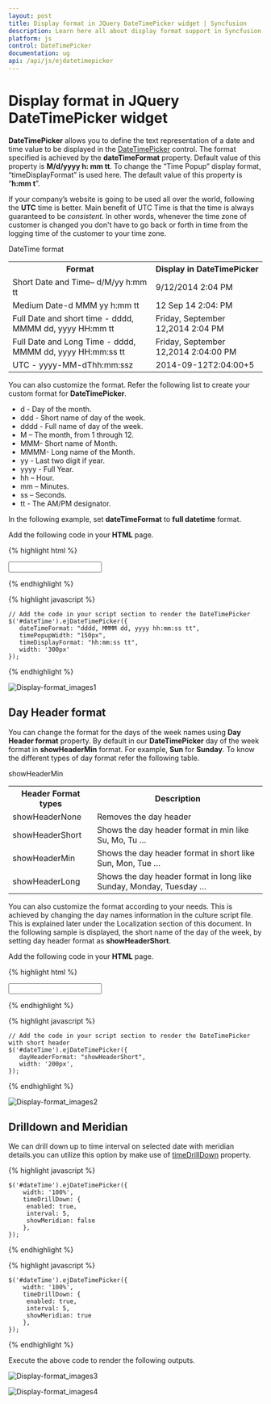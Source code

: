 ```yaml
---
layout: post
title: Display format in JQuery DateTimePicker widget | Syncfusion
description: Learn here all about display format support in Syncfusion JQuery DateTimePicker Control, its elements, and more.
platform: js
control: DateTimePicker
documentation: ug
api: /api/js/ejdatetimepicker
---
```


# Display format in JQuery DateTimePicker widget

**DateTimePicker** allows you to define the text representation of a date and time value to be displayed in the [DateTimePicker](https://www.syncfusion.com/javascript-ui-controls/js-datetime-picker) control. The format specified is achieved by the **dateTimeFormat** property. Default value of this property is **M/d/yyyy h: mm tt**. To change the “Time Popup” display format, “timeDisplayFormat” is used here. The default value of this property is “**h:mm t**”. 

If your company’s website is going to be used all over the world, following the **UTC** time is better. Main benefit of UTC Time is that the time is always guaranteed to be _consistent_. In other words, whenever the time zone of customer is changed you don't have to go back or forth in time from the logging time of the customer to your time zone.

DateTime format

<table>
   <tr>
      <th>
         Format
      </th>
      <th>
         Display in DateTimePicker
      </th>
   </tr>
   <tr>
      <td>
         Short Date and Time– d/M/yy h:mm tt
      </td>
      <td>
         9/12/2014 2:04 PM
      </td>
   </tr>
   <tr>
      <td>
         Medium Date-d MMM yy h:mm tt
      </td>
      <td>
         12 Sep 14 2:04: PM
      </td>
   </tr>
   <tr>
      <td>
         Full Date and short time - dddd, MMMM dd, yyyy HH:mm tt
      </td>
      <td>
         Friday, September 12,2014 2:04 PM
      </td>
   </tr>
   <tr>
      <td>
         Full Date and Long Time - dddd, MMMM dd, yyyy HH:mm:ss tt
      </td>
      <td>
         Friday, September 12,2014 2:04:00 PM
      </td>
   </tr>
   <tr>
      <td>
         UTC - yyyy-MM-dThh:mm:ssz
      </td>
      <td>
         2014-09-12T2:04:00+5
      </td>
   </tr>
</table>


You can also customize the format. Refer the following list to create your custom format for **DateTimePicker**.

* d - Day of the month.
* ddd - Short name of day of the week.
* dddd - Full name of day of the week.
* M – The month, from 1 through 12.
* MMM- Short name of Month.
* MMMM- Long name of the Month.
* yy - Last two digit if year.
* yyyy - Full Year.
* hh – Hour.
* mm – Minutes.
* ss – Seconds.
* tt - The AM/PM designator.


In the following example, set **dateTimeFormat** to **full datetime** format.

Add the following code in your **HTML** page.



{% highlight html %}
  
<div class="control">
   <input type="text" id="dateTime" />
</div>

{% endhighlight %}


{% highlight javascript %}

    // Add the code in your script section to render the DateTimePicker
    $('#dateTime').ejDateTimePicker({
       dateTimeFormat: "dddd, MMMM dd, yyyy hh:mm:ss tt",
       timePopupWidth: "150px",
       timeDisplayFormat: "hh:mm:ss tt",
       width: '300px'
    });

{% endhighlight %}


![Display-format_images1](/Display-format_images/Display-format_img1.png)


## Day Header format

You can change the format for the days of the week names using **Day Header format** property. By default in our **DateTimePicker** day of the week format in **showHeaderMin** format. For example, **Sun** for **Sunday**. To know the different types of day format refer the following table.

showHeaderMin

<table>
   <tr>
      <th>
         Header Format types 
      </th>
      <th>
         Description
      </th>
   </tr>
   <tr>
      <td>
         showHeaderNone
      </td>
      <td>
         Removes the day header
      </td>
   </tr>
   <tr>
      <td>
         showHeaderShort
      </td>
      <td>
         Shows the day header format in min like Su, Mo, Tu …
      </td>
   </tr>
   <tr>
      <td>
         showHeaderMin
      </td>
      <td>
         Shows the day header format in short like Sun, Mon, Tue …
      </td>
   </tr>
   <tr>
      <td>
         showHeaderLong
      </td>
      <td>
         Shows the day header format in long like Sunday, Monday, Tuesday …
      </td>
   </tr>
</table>


You can also customize the format according to your needs. This is achieved by changing the day names information in the culture script file. This is explained later under the Localization section of this document. In the following sample is displayed, the short name of the day of the week, by setting day header format as **showHeaderShort**.

Add the following code in your **HTML** page.



{% highlight html %}
  
<div class="control">
   <input type="text" id="dateTime" />
</div>

{% endhighlight %}


{% highlight javascript %}

    // Add the code in your script section to render the DateTimePicker with short header
    $('#dateTime').ejDateTimePicker({
       dayHeaderFormat: "showHeaderShort",
       width: '200px',
    });

{% endhighlight %}
  

![Display-format_images2](/Display-format_images/Display-format_img2.png)

## Drilldown and Meridian

We can drill down up to time interval on selected date with meridian details.you can utilize this option by make use of [timeDrillDown](https://help.syncfusion.com/api/js/ejdatetimepicker#members:timedrilldown) property.

{% highlight javascript %}
    
    $('#dateTime').ejDateTimePicker({
        width: '100%',
        timeDrillDown: {
         enabled: true,
         interval: 5,
         showMeridian: false
        },
    });

{% endhighlight %}

{% highlight javascript %}

    $('#dateTime').ejDateTimePicker({
        width: '100%',
        timeDrillDown: {
         enabled: true,
         interval: 5,
         showMeridian: true
        },
    });

{% endhighlight %}

Execute the above code to render the following outputs.

![Display-format_images3](/Display-format_images/Display-format_img3.png)

![Display-format_images4](/Display-format_images/Display-format_img4.png)
